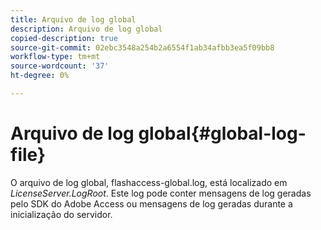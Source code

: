 ```yaml
---
title: Arquivo de log global
description: Arquivo de log global
copied-description: true
source-git-commit: 02ebc3548a254b2a6554f1ab34afbb3ea5f09bb8
workflow-type: tm+mt
source-wordcount: '37'
ht-degree: 0%

---
```


# Arquivo de log global{#global-log-file}

O arquivo de log global, flashaccess-global.log, está localizado em *LicenseServer.LogRoot*. Este log pode conter mensagens de log geradas pelo SDK do Adobe Access ou mensagens de log geradas durante a inicialização do servidor.
